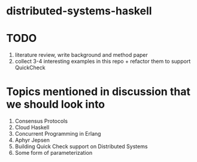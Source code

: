 # distributed-systems-haskell

# TODO
1. literature review, write background and method paper
2. collect 3-4 interesting examples in this repo + refactor them to support
   QuickCheck


# Topics mentioned in discussion that we should look into
1. Consensus Protocols
2. Cloud Haskell
3. Concurrent Programming in Erlang
4. Aphyr Jepsen
5. Building Quick Check support on Distributed Systems
6. Some form of parameterization
